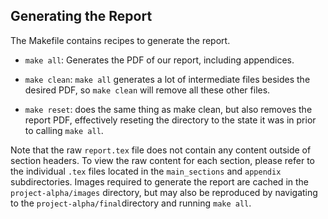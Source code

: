 ## Generating the Report

The Makefile contains recipes to generate the report. 

- `make all`: Generates the PDF of our report, including appendices. 

- `make clean`: `make all` generates a lot of intermediate files besides the desired PDF, so `make clean` will remove all these other files. 
- `make reset`: does the same thing as make clean, but also removes the report PDF, effectively reseting the directory to the state it was in prior to calling `make all`.

Note that the raw `report.tex` file does not contain any content outside of section headers. To view the raw content for each section, please refer to the individual `.tex` files located in the `main_sections` and `appendix` subdirectories. Images required to generate the report are cached in the `project-alpha/images`  directory, but may also be reproduced by navigating to the `project-alpha/final`directory and running `make all`.
